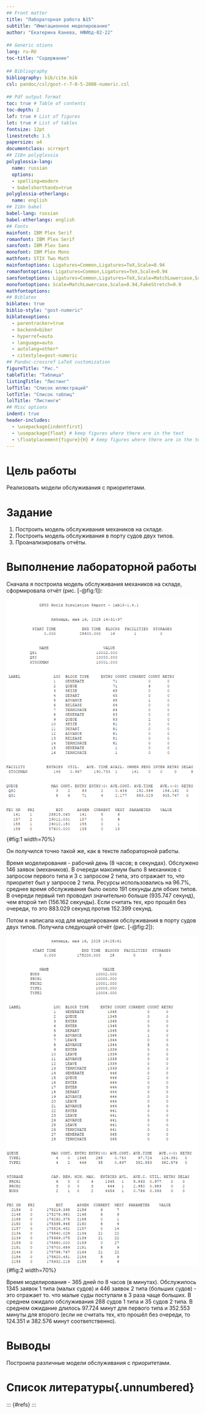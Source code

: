 ```yaml
---
## Front matter
title: "Лабораторная работа №15"
subtitle: "Имитационное моделирование"
author: "Екатерина Канева, НФИбд-02-22"

## Generic otions
lang: ru-RU
toc-title: "Содержание"

## Bibliography
bibliography: bib/cite.bib
csl: pandoc/csl/gost-r-7-0-5-2008-numeric.csl

## Pdf output format
toc: true # Table of contents
toc-depth: 2
lof: true # List of figures
lot: true # List of tables
fontsize: 12pt
linestretch: 1.5
papersize: a4
documentclass: scrreprt
## I18n polyglossia
polyglossia-lang:
  name: russian
  options:
  - spelling=modern
  - babelshorthands=true
polyglossia-otherlangs:
  name: english
## I18n babel
babel-lang: russian
babel-otherlangs: english
## Fonts
mainfont: IBM Plex Serif
romanfont: IBM Plex Serif
sansfont: IBM Plex Sans
monofont: IBM Plex Mono
mathfont: STIX Two Math
mainfontoptions: Ligatures=Common,Ligatures=TeX,Scale=0.94
romanfontoptions: Ligatures=Common,Ligatures=TeX,Scale=0.94
sansfontoptions: Ligatures=Common,Ligatures=TeX,Scale=MatchLowercase,Scale=0.94
monofontoptions: Scale=MatchLowercase,Scale=0.94,FakeStretch=0.9
mathfontoptions:
## Biblatex
biblatex: true
biblio-style: "gost-numeric"
biblatexoptions:
  - parentracker=true
  - backend=biber
  - hyperref=auto
  - language=auto
  - autolang=other*
  - citestyle=gost-numeric
## Pandoc-crossref LaTeX customization
figureTitle: "Рис."
tableTitle: "Таблица"
listingTitle: "Листинг"
lofTitle: "Список иллюстраций"
lotTitle: "Список таблиц"
lolTitle: "Листинги"
## Misc options
indent: true
header-includes:
  - \usepackage{indentfirst}
  - \usepackage{float} # keep figures where there are in the text
  - \floatplacement{figure}{H} # keep figures where there are in the text
---
```


# Цель работы

Реализовать модели обслуживания с приоритетами.

# Задание

1. Построить модель обслуживания механиков на складе.
2. Построить модель обслуживания в порту судов двух типов.
3. Проанализировать отчёты.

# Выполнение лабораторной работы

Сначала я построила модель обслуживания механиков на складе, сформировала отчёт (рис. [-@fig:1]):

![Первый отчёт.](image/1.png){#fig:1 width=70%}

Он получился точно такой же, как в тексте лабораторной работы.

Время моделирования - рабочий день (8 часов; в секундах). Обслужено 146 заявок (механиков). В очереди максимум было 8 механиков с запросом первого типа и 3 с запросом 2 типа, это отражает то, что приоритет был у запросов 2 типа. Ресурсы использовались на 96.7%, среднее время обслуживания было около 191 секунды для обоих типов. В очереди первый тип проводил значительно больше (935.747 секунд), чем второй тип (156.162 секунды). Если считать тех, кро прошёл без очереди, то это 883.029 секунд против 152.399 секунд.

Потом я написала код для моделирования обслуживания в порту судов двух типов. Получила следующий отчёт (рис. [-@fig:2]):

![Второй отчёт.](image/2.png){#fig:2 width=70%}

Время моделирования - 365 дней по 8 часов (в минутах). Обслужилось 1345 заявок 1 типа (малых судов) и 446 заявок 2 типа (больших судов) - это отражает то. что малые суды поступали в 3 раза чаще больших. В среднем ожидало обслуживания 288 судов 1 типа и 35 судов 2 типа. В среднем ожидание длилось 97.724 минут для первого типа и 352.553 минуты для второго (если не считать тех, кто прошёл без очереди, то 124.351 и 382.576 минут соответственно).

# Выводы

Построила различные модели обслуживания с приоритетами.

# Список литературы{.unnumbered}

::: {#refs}
:::
